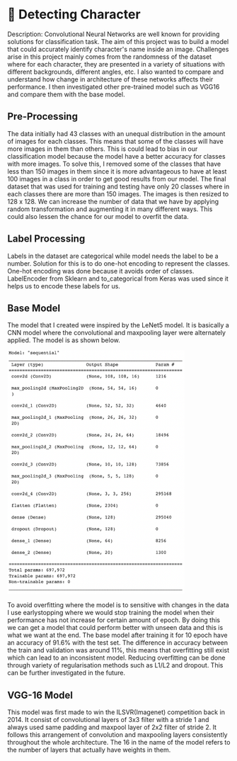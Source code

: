 # 🤖 Detecting Character
Description: Convolutional Neural Networks are well known for providing solutions for classification task. The aim of this project was to build a model that could accurately identify character's name inside an image. Challenges arise in this project mainly comes from the randomness of the dataset where for each character, they are presented in a variety of situations with different backgrounds, different angles, etc. I also wanted to compare and understand how change in architecture of these networks affects their performance. I then investigated other pre-trained model such as VGG16 and compare them with the base model.

## Pre-Processing
The data initially had 43 classes with an unequal distribution in the amount of images for each classes. This means that some of the classes will have more images in them than others. This is could lead to bias in our classification model because the model have a better accuracy for classes with more images. To solve this, I removed some of the classes that have less than 150 images in them since it is more advantageous to have at least 100 images in a class in order to get good results from our model. The final dataset that was used for training and testing have only 20 classes where in each classes there are more than 150 images. The images is then resized to 128 x 128. We can increase the number of data that we have by applying random transformation and augmenting it in many different ways. This could also lessen the chance for our model to overfit the data.

## Label Processing
Labels in the dataset are categorical while model needs the label to be a number. Solution for this is to do one-hot encoding to represent the classes. One-hot encoding was done because it avoids order of classes. LabelEncoder from Sklearn and to_categorical from Keras was used since it helps us to encode these labels for us.

## Base Model
The model that I created were inspired by the LeNet5 model. It is basically a CNN model where the convolutional and maxpooling layer were alternately applied. The model is as shown below.

<img src = "https://github.com/Antonio417/Computer_Vision_and_Machine_Learning_Portfolio/blob/main/Machine%20Learning/Detecting_Character/images/model_summary.png" width=400 height=550>

To avoid overfitting where the model is to sensitive with changes in the data I use earlystopping where we would stop training the model when their performance has not increase for certain amount of epoch. By doing this we can get a model that could perform better with unseen data and this is what we want at the end. The base model after training it for 10 epoch have an accuracy of 91.6% with the test set. The difference in accuracy between the train and validation was around 11%, this means that overfitting still exist which can lead to an inconsistent model. Reducing overfitting can be done through variety of regularisation methods such as L1/L2 and dropout. This can be further investigated in the future.

## VGG-16 Model
This model was first made to win the ILSVR(Imagenet) competition back in 2014. It consist of convolutional layers of 3x3 filter with a stride 1 and always used same padding and maxpool layer of 2x2 filter of stride 2. It follows this arrangement of convolution and maxpooling layers consistently throughout the whole architecture. The 16 in the name of the model refers to the number of layers that actually have weights in them.


